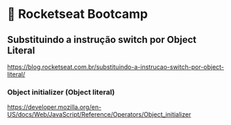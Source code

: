 # :rocket: Rocketseat Bootcamp

## Substituindo a instrução switch por Object Literal

https://blog.rocketseat.com.br/substituindo-a-instrucao-switch-por-object-literal/  

### Object initializer (Object literal)

https://developer.mozilla.org/en-US/docs/Web/JavaScript/Reference/Operators/Object_initializer  